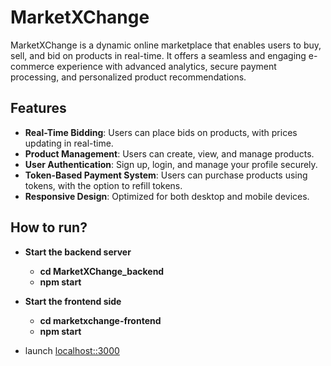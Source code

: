# MarketXChange

MarketXChange is a dynamic online marketplace that enables users to buy, sell, and bid on products in real-time. It offers a seamless and engaging e-commerce experience with advanced analytics, secure payment processing, and personalized product recommendations.

## Features

- **Real-Time Bidding**: Users can place bids on products, with prices updating in real-time.
- **Product Management**: Users can create, view, and manage products.
- **User Authentication**: Sign up, login, and manage your profile securely.
- **Token-Based Payment System**: Users can purchase products using tokens, with the option to refill tokens.
- **Responsive Design**: Optimized for both desktop and mobile devices.

## How to run?
- **Start the backend server**
    - **cd MarketXChange_backend**
    - **npm start**

- **Start the frontend side**
    - **cd marketxchange-frontend**
    - **npm start**

- launch [localhost::3000](http://localhost:3000/)